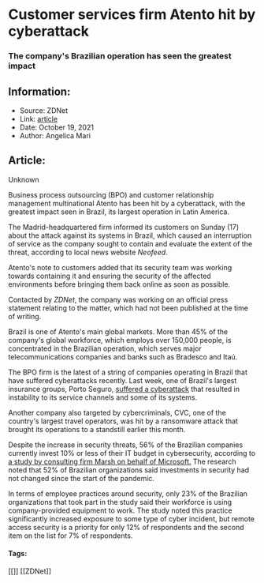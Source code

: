 # Customer services firm Atento hit by cyberattack
### The company's Brazilian operation has seen the greatest impact

## Information:
+ Source: ZDNet
+ Link: [article](https://www.zdnet.com/article/customer-services-firm-atento-hit-by-cyberattack/)
+ Date: October 19, 2021
+ Author: Angelica Mari


## Article:
Unknown

Business process outsourcing (BPO) and customer relationship management multinational Atento has been hit by a cyberattack, with the greatest impact seen in Brazil, its largest operation in Latin America.

The Madrid-headquartered firm informed its customers on Sunday (17) about the attack against its systems in Brazil, which caused an interruption of service as the company sought to contain and evaluate the extent of the threat, according to local news website *Neofeed*.

Atento's note to customers added that its security team was working towards containing it and ensuring the security of the affected environments before bringing them back online as soon as possible. 


Contacted by *ZDNet*, the company was working on an official press statement relating to the matter, which had not been published at the time of writing. 

Brazil is one of Atento's main global markets. More than 45% of the company's global workforce, which employs over 150,000 people, is concentrated in the Brazilian operation, which serves major telecommunications companies and banks such as Bradesco and Itaú. 

The BPO firm is the latest of a string of companies operating in Brazil that have suffered cyberattacks recently. Last week, one of Brazil's largest insurance groups, Porto Seguro, [suffered a cyberattack](https://www.zdnet.com/article/brazilian-insurance-giant-porto-seguro-hit-by-cyberattack/) that resulted in instability to its service channels and some of its systems.

Another company also targeted by cybercriminals, CVC, one of the country's largest travel operators, was hit by a ransomware attack that brought its operations to a standstill earlier this month. 






Despite the increase in security threats, 56% of the Brazilian companies currently invest 10% or less of their IT budget in cybersecurity, according to [a study by consulting firm Marsh on behalf of Microsoft.](https://www.zdnet.com/article/brazilian-firms-fail-to-increase-security-spend-through-covid-19/) The research noted that 52% of Brazilian organizations said investments in security had not changed since the start of the pandemic. 

In terms of employee practices around security, only 23% of the Brazilian organizations that took part in the study said their workforce is using company-provided equipment to work. The study noted this practice significantly increased exposure to some type of cyber incident, but remote access security is a priority for only 12% of respondents and the second item on the list for 7% of respondents.





#### Tags:
[[]] [[ZDNet]]
